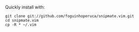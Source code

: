 Quickly install with:

    git clone git://github.com/foguinhoperuca/snipmate.vim.git
	cd snipmate.vim
	cp -R * ~/.vim
